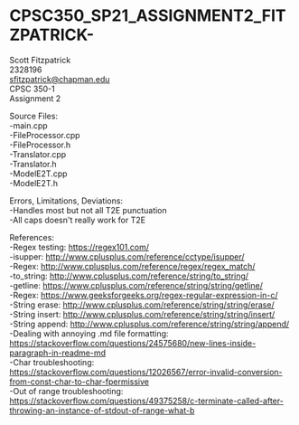 # CPSC350_SP21_ASSIGNMENT2_FITZPATRICK-  
  
Scott Fitzpatrick  
2328196  
sfitzpatrick@chapman.edu  
CPSC 350-1  
Assignment 2  
  
Source Files:  
-main.cpp  
-FileProcessor.cpp  
-FileProcessor.h  
-Translator.cpp  
-Translator.h  
-ModelE2T.cpp  
-ModelE2T.h  
  
 Errors, Limitations, Deviations:  
-Handles most but not all T2E punctuation  
-All caps doesn't really work for T2E  
  
References:  
-Regex testing: https://regex101.com/  
-isupper: http://www.cplusplus.com/reference/cctype/isupper/  
-Regex: http://www.cplusplus.com/reference/regex/regex_match/  
-to_string: http://www.cplusplus.com/reference/string/to_string/  
-getline: https://www.cplusplus.com/reference/string/string/getline/  
-Regex: https://www.geeksforgeeks.org/regex-regular-expression-in-c/  
-String erase: http://www.cplusplus.com/reference/string/string/erase/  
-String insert: http://www.cplusplus.com/reference/string/string/insert/  
-String append: http://www.cplusplus.com/reference/string/string/append/  
-Dealing with annoying .md file formatting: https://stackoverflow.com/questions/24575680/new-lines-inside-paragraph-in-readme-md  
-Char troubleshooting: https://stackoverflow.com/questions/12026567/error-invalid-conversion-from-const-char-to-char-fpermissive  
-Out of range troubleshooting: https://stackoverflow.com/questions/49375258/c-terminate-called-after-throwing-an-instance-of-stdout-of-range-what-b  

